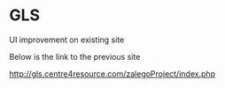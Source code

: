 # GLS
UI improvement on existing site

Below is the link to the previous site

http://gls.centre4resource.com/zalegoProject/index.php
